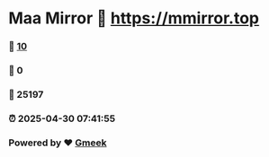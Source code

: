 # Maa Mirror :link: https://mmirror.top 
### :page_facing_up: [10](https://mmirror.top/tag.html) 
### :speech_balloon: 0 
### :hibiscus: 25197 
### :alarm_clock: 2025-04-30 07:41:55 
### Powered by :heart: [Gmeek](https://github.com/Meekdai/Gmeek)

